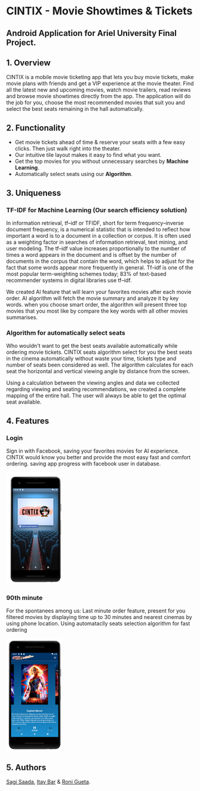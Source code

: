 # CINTIX - Movie Showtimes & Tickets
## Android Application for Ariel University Final Project.

## 1. Overview
CINTIX is a mobile movie ticketing app that lets you buy movie tickets, make movie plans with friends and get a VIP experience at the movie theater. Find all the latest new and upcoming movies, watch movie trailers, read reviews and browse movie showtimes directly from the app. 
The application will do the job for you, choose the most recommended movies that suit you and select the best seats remaining in the hall automatically.

## 2. Functionality
- Get movie tickets ahead of time & reserve your seats with a few easy clicks. Then just walk right into the theater.
- Our intuitive tile layout makes it easy to find what you want.
- Get the top movies for you without unnecessary searches by **Machine Learning**.
- Automatically select seats using our **Algorithm**.

## 3. Uniqueness
### TF-IDF for Machine Learning (Our search efficiency solution)
In information retrieval, tf–idf or TFIDF, short for term frequency–inverse document frequency, is a numerical statistic that is intended to reflect how important a word is to a document in a collection or corpus. It is often used as a weighting factor in searches of information retrieval, text mining, and user modeling. The tf–idf value increases proportionally to the number of times a word appears in the document and is offset by the number of documents in the corpus that contain the word, which helps to adjust for the fact that some words appear more frequently in general. Tf–idf is one of the most popular term-weighting schemes today; 83% of text-based recommender systems in digital libraries use tf–idf.

We created Al feature that will learn your favorites movies after each movie order.
AI algorithm will fetch the movie summary and analyze it by key words. when you choose smart order, the algorithm will present three top movies that you most like by compare the key words with all other movies summarises.


### Algorithm for automatically select seats
Who wouldn't want to get the best seats available automatically while ordering movie tickets.
CINTIX seats algorithm select for you the best seats in the cinema automatically without waste your time,  tickets type and number of seats been considered as well.
The algorithm calculates for each seat the horizontal and vertical viewing angle  by distance from the screen.

Using a calculation between the viewing angles and data we collected regarding viewing and seating recommendations, we created a complete mapping of the entire hall.
The user will always be able to get the optimal 
seat available.

## 4. Features
### Login
Sign in with Facebook, saving your favorites movies for AI experience.
CINTIX would know you better and provide the most easy fast and comfort ordering.
saving app progress with facebook user in database.

<img height="300" src="https://github.com/iby1812/Final-Project/blob/master/Images/Main_page.png" />

### 90th minute
For the spontanees among us:
Last minute order feature, present for you filtered movies by displaying time up to 30 minutes and nearest cinemas by using phone location. 
Using automataclly seats selection algorithm for fast ordering

<img height="300" src="https://github.com/iby1812/Final-Project/blob/master/Images/Movie_page.png" />


## 5. Authors
[Sagi Saada](https://github.com/sagikandleker), [Itay Bar](https://github.com/iby1812) & [Roni Gueta](https://github.com/ronigu24).
